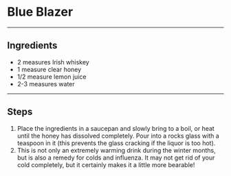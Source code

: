 # Blue Blazer

---

## Ingredients

* 2 measures Irish whiskey
* 1 measure clear honey
* 1/2 measure lemon juice
* 2-3 measures water

---

## Steps

1.  Place the ingredients in a saucepan and slowly bring to a boil, or heat until the honey has dissolved completely. Pour into a rocks glass with a teaspoon in it (this prevents the glass cracking if the liquor is too hot).
2.  This is not only an extremely warming drink during the winter months, but is also a remedy for colds and influenza. It may not get rid of your cold completely, but it certainly makes it a little more bearable!